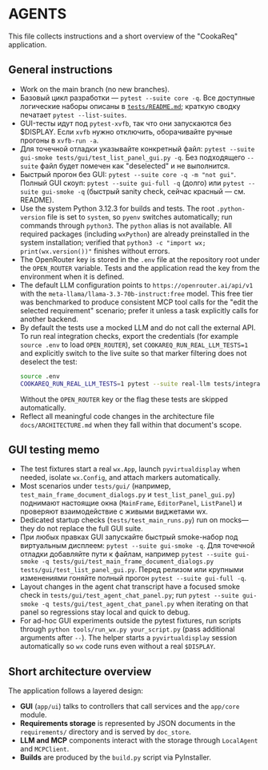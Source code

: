 # AGENTS

This file collects instructions and a short overview of the "CookaReq" application.

## General instructions

- Work on the main branch (no new branches).
- Базовый цикл разработки — `pytest --suite core -q`. Все доступные логические наборы описаны в [`tests/README.md`](tests/README.md); краткую сводку печатает `pytest --list-suites`.
- GUI-тесты идут под `pytest-xvfb`, так что они запускаются без $DISPLAY. Если `xvfb` нужно отключить, оборачивайте ручные прогоны в `xvfb-run -a`.
- Для точечной отладки указывайте конкретный файл: `pytest --suite gui-smoke tests/gui/test_list_panel_gui.py -q`. Без подходящего `--suite` файл будет помечен как "deselected" и не выполнится.
- Быстрый прогон без GUI: `pytest --suite core -q -m "not gui"`. Полный GUI скоуп: `pytest --suite gui-full -q` (долго) или `pytest --suite gui-smoke -q` (быстрый sanity check, сейчас красный — см. README).
- Use the system Python 3.12.3 for builds and tests. The root `.python-version` file is set to `system`, so `pyenv` switches automatically; run commands through `python3`. The `python` alias is not available. All required packages (including `wxPython`) are already preinstalled in the system installation; verified that `python3 -c "import wx; print(wx.version())"` finishes without errors.
- The OpenRouter key is stored in the `.env` file at the repository root under the `OPEN_ROUTER` variable. Tests and the application read the key from the environment when it is defined.
- The default LLM configuration points to `https://openrouter.ai/api/v1` with the `meta-llama/llama-3.3-70b-instruct:free` model. This free tier was benchmarked to produce consistent MCP tool calls for the "edit the selected requirement" scenario; prefer it unless a task explicitly calls for another backend.
- By default the tests use a mocked LLM and do not call the external API. To run real integration checks, export the credentials (for example `source .env` to load `OPEN_ROUTER`), set `COOKAREQ_RUN_REAL_LLM_TESTS=1` and explicitly switch to the live suite so that marker filtering does not deselect the test:
  ```bash
  source .env
  COOKAREQ_RUN_REAL_LLM_TESTS=1 pytest --suite real-llm tests/integration/test_llm_openrouter_integration.py::test_openrouter_check_llm -q
  ```
  Without the `OPEN_ROUTER` key or the flag these tests are skipped automatically.
- Reflect all meaningful code changes in the architecture file `docs/ARCHITECTURE.md` when they fall within that document's scope.

## GUI testing memo

- The test fixtures start a real `wx.App`, launch `pyvirtualdisplay` when needed, isolate `wx.Config`, and attach markers automatically.
- Most scenarios under `tests/gui/` (например, `test_main_frame_document_dialogs.py` и `test_list_panel_gui.py`) поднимают настоящие окна (`MainFrame`, `EditorPanel`, `ListPanel`) и проверяют взаимодействие с живыми виджетами wx.
- Dedicated startup checks (`tests/test_main_runs.py`) run on mocks—they do not replace the full GUI suite.
- При любых правках GUI запускайте быстрый smoke-набор под виртуальным дисплеем: `pytest --suite gui-smoke -q`. Для точечной отладки добавляйте пути к файлам, например `pytest --suite gui-smoke -q tests/gui/test_main_frame_document_dialogs.py tests/gui/test_list_panel_gui.py`. Перед релизом или крупными изменениями гоняйте полный прогон `pytest --suite gui-full -q`.
- Layout changes in the agent chat transcript have a focused smoke check in `tests/gui/test_agent_chat_panel.py`; run `pytest --suite gui-smoke -q tests/gui/test_agent_chat_panel.py` when iterating on that panel so regressions stay local and quick to debug.
- For ad-hoc GUI experiments outside the pytest fixtures, run scripts through `python tools/run_wx.py your_script.py` (pass additional arguments after `--`). The helper starts a `pyvirtualdisplay` session automatically so `wx` code runs even without a real `$DISPLAY`.

## Short architecture overview

The application follows a layered design:

- **GUI** (`app/ui`) talks to controllers that call services and the `app/core` module.
- **Requirements storage** is represented by JSON documents in the `requirements/` directory and is served by `doc_store`.
- **LLM and MCP** components interact with the storage through `LocalAgent` and `MCPClient`.
- **Builds** are produced by the `build.py` script via PyInstaller.


